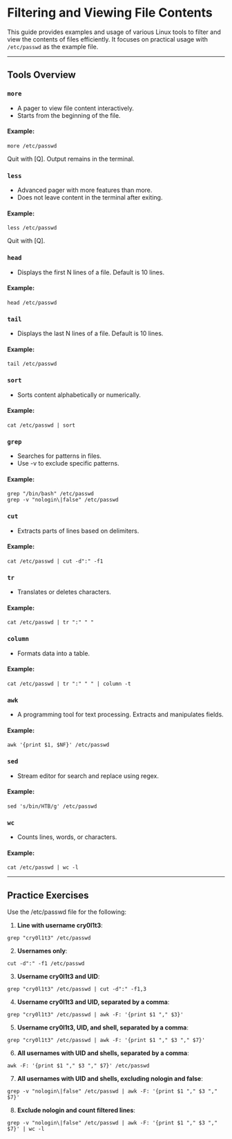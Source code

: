 # Filtering and Viewing File Contents
This guide provides examples and usage of various Linux tools to filter and view the contents of files efficiently. It focuses on practical usage with `/etc/passwd` as the example file.

---

## Tools Overview

### `more`
- A pager to view file content interactively.
- Starts from the beginning of the file.

#### Example:
```
more /etc/passwd
```
Quit with [Q]. Output remains in the terminal.

### `less`
- Advanced pager with more features than more.
- Does not leave content in the terminal after exiting.

#### Example:
```
less /etc/passwd
```
Quit with [Q].

### `head`
- Displays the first N lines of a file. Default is 10 lines.

#### Example:
```
head /etc/passwd
```

### `tail`
- Displays the last N lines of a file. Default is 10 lines.

#### Example:
```
tail /etc/passwd
```

### `sort`
- Sorts content alphabetically or numerically.

#### Example:
```
cat /etc/passwd | sort
```

### `grep`
- Searches for patterns in files.
- Use -v to exclude specific patterns.

#### Example:
```
grep "/bin/bash" /etc/passwd
grep -v "nologin\|false" /etc/passwd
```

### `cut`
- Extracts parts of lines based on delimiters.

#### Example:
```
cat /etc/passwd | cut -d":" -f1
```

### `tr`
- Translates or deletes characters.

#### Example:
```
cat /etc/passwd | tr ":" " "
```

### `column`
- Formats data into a table.

#### Example:
```
cat /etc/passwd | tr ":" " " | column -t
```

### `awk`
- A programming tool for text processing. Extracts and manipulates fields.

#### Example:
```
awk '{print $1, $NF}' /etc/passwd
```

### `sed`
- Stream editor for search and replace using regex.

#### Example:
```
sed 's/bin/HTB/g' /etc/passwd
```

### `wc`
- Counts lines, words, or characters.

#### Example:
```
cat /etc/passwd | wc -l
```

---

## Practice Exercises
Use the /etc/passwd file for the following:

1) **Line with username cry0l1t3**:
```
grep "cry0l1t3" /etc/passwd
```

2) **Usernames only**:
```
cut -d":" -f1 /etc/passwd
```

3) **Username cry0l1t3 and UID**:
```
grep "cry0l1t3" /etc/passwd | cut -d":" -f1,3
```

4) **Username cry0l1t3 and UID, separated by a comma**:
```
grep "cry0l1t3" /etc/passwd | awk -F: '{print $1 "," $3}'
```

5) **Username cry0l1t3, UID, and shell, separated by a comma**:
```
grep "cry0l1t3" /etc/passwd | awk -F: '{print $1 "," $3 "," $7}'
```

6) **All usernames with UID and shells, separated by a comma**:
```
awk -F: '{print $1 "," $3 "," $7}' /etc/passwd
```

7) **All usernames with UID and shells, excluding nologin and false**:
```
grep -v "nologin\|false" /etc/passwd | awk -F: '{print $1 "," $3 "," $7}'
```

8) **Exclude nologin and count filtered lines**:
```
grep -v "nologin\|false" /etc/passwd | awk -F: '{print $1 "," $3 "," $7}' | wc -l
```
